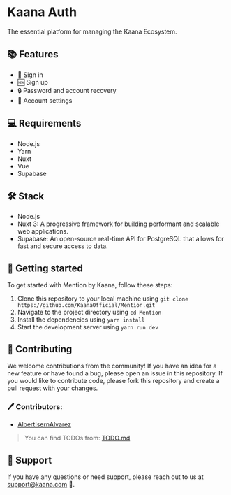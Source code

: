 # Kaana Auth

The essential platform for managing the Kaana Ecosystem.

## 📚 Features

- 🔑 Sign in 
- 🆕 Sign up 
- 🔒 Password and account recovery
- 🔧 Account settings 

## 💻 Requirements

- Node.js
- Yarn
- Nuxt
- Vue
- Supabase

## 🛠️ Stack
- Node.js
- Nuxt 3: A progressive framework for building performant and scalable web applications.
- Supabase: An open-source real-time API for PostgreSQL that allows for fast and secure access to data.

## 🏁 Getting started
To get started with Mention by Kaana, follow these steps:
1. Clone this repository to your local machine using `git clone https://github.com/KaanaOfficial/Mention.git`
2. Navigate to the project directory using `cd Mention`
3. Install the dependencies using `yarn install`
4. Start the development server using `yarn run dev`

## 🤝 Contributing
We welcome contributions from the community! If you have an idea for a new feature or have found a bug, please open an issue in this repository. If you would like to contribute code, please fork this repository and create a pull request with your changes.

### 🖊 Contributors:

- [AlbertIsernAlvarez](https://github.com/AlbertIsernAlvarez)

> You can find TODOs from: [TODO.md](https://github.com/KaanaOfficial/Mention/blob/master/TODO.md)

## 💬 Support

If you have any questions or need support, please reach out to us at support@kaana.com 📧.
